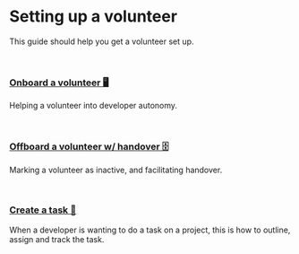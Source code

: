 # Setting up a volunteer
This guide should help you get a volunteer set up.

<br>

### [Onboard a volunteer 🖥️](https://github.com/ACADEV1/.github/blob/dev/docs/management/volunteer/onboard/README.md)
Helping a volunteer into developer autonomy.

<br>

### [Offboard a volunteer w/ handover 🗄️](https://github.com/ACADEV1/.github/blob/dev/docs/management/volunteer/offboard/README.md)
Marking a volunteer as inactive, and facilitating handover.

<br>

### [Create a task 📖](https://github.com/ACADEV1/.github/blob/dev/docs/management/project/task/README.md)
When a developer is wanting to do a task on a project, this is how to outline, assign and track the task.

